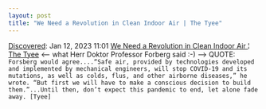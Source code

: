 ```yaml
---
layout: post
title: "We Need a Revolution in Clean Indoor Air | The Tyee"
---
```

[Discovered](http://rolandtanglao.com/2020/07/29/p1-blogthis-checkvist-list-links-to-blog/): Jan 12, 2023 11:01 [We Need a Revolution in Clean Indoor Air ¦ The Tyee](https://thetyee.ca/Analysis/2023/01/11/Revolution-Clean-Indoor-Air/) <-- what Herr Doktor Professor Forberg said :-) --> QUOTE: `Forsberg would agree....“Safe air, provided by technologies developed and implemented by mechanical engineers, will stop COVID-19 and its mutations, as well as colds, flus, and other airborne diseases,” he wrote. “But first we will have to make a conscious decision to build them.”...Until then, don’t expect this pandemic to end, let alone fade away. [Tyee] `
